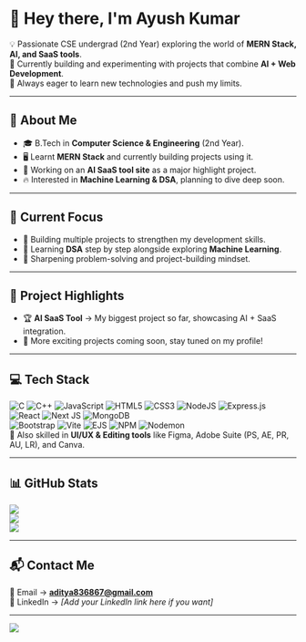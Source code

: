 # 👋 Hey there, I'm Ayush Kumar  

💡 Passionate CSE undergrad (2nd Year) exploring the world of **MERN Stack, AI, and SaaS tools**.  
🚀 Currently building and experimenting with projects that combine **AI + Web Development**.  
🎯 Always eager to learn new technologies and push my limits.  

---

## 🌟 About Me  
- 🎓 B.Tech in **Computer Science & Engineering** (2nd Year).  
- 🖥️ Learnt **MERN Stack** and currently building projects using it.  
- 🤖 Working on an **AI SaaS tool site** as a major highlight project.  
- 🔥 Interested in **Machine Learning & DSA**, planning to dive deep soon.  

---

## 🎯 Current Focus  
- 📌 Building multiple projects to strengthen my development skills.  
- 📌 Learning **DSA** step by step alongside exploring **Machine Learning**.  
- 📌 Sharpening problem-solving and project-building mindset.  

---

## 🚀 Project Highlights  
- 🏆 **AI SaaS Tool** → My biggest project so far, showcasing AI + SaaS integration.  
- 🔧 More exciting projects coming soon, stay tuned on my profile!  

---

## 💻 Tech Stack  
![C](https://img.shields.io/badge/c-%2300599C.svg?style=for-the-badge&logo=c&logoColor=white) 
![C++](https://img.shields.io/badge/c++-%2300599C.svg?style=for-the-badge&logo=c%2B%2B&logoColor=white) 
![JavaScript](https://img.shields.io/badge/javascript-%23323330.svg?style=for-the-badge&logo=javascript&logoColor=%23F7DF1E) 
![HTML5](https://img.shields.io/badge/html5-%23E34F26.svg?style=for-the-badge&logo=html5&logoColor=white) 
![CSS3](https://img.shields.io/badge/css3-%231572B6.svg?style=for-the-badge&logo=css3&logoColor=white) 
![NodeJS](https://img.shields.io/badge/node.js-6DA55F?style=for-the-badge&logo=node.js&logoColor=white) 
![Express.js](https://img.shields.io/badge/express.js-%23404d59.svg?style=for-the-badge&logo=express&logoColor=%2361DAFB) 
![React](https://img.shields.io/badge/react-%2320232a.svg?style=for-the-badge&logo=react&logoColor=%2361DAFB) 
![Next JS](https://img.shields.io/badge/Next-black?style=for-the-badge&logo=next.js&logoColor=white) 
![MongoDB](https://img.shields.io/badge/MongoDB-%234ea94b.svg?style=for-the-badge&logo=mongodb&logoColor=white)  
![Bootstrap](https://img.shields.io/badge/bootstrap-%238511FA.svg?style=for-the-badge&logo=bootstrap&logoColor=white) 
![Vite](https://img.shields.io/badge/vite-%23646CFF.svg?style=for-the-badge&logo=vite&logoColor=white) 
![EJS](https://img.shields.io/badge/ejs-%23B4CA65.svg?style=for-the-badge&logo=ejs&logoColor=black) 
![NPM](https://img.shields.io/badge/NPM-%23CB3837.svg?style=for-the-badge&logo=npm&logoColor=white) 
![Nodemon](https://img.shields.io/badge/NODEMON-%23323330.svg?style=for-the-badge&logo=nodemon&logoColor=%BBDEAD)  
🎨 Also skilled in **UI/UX & Editing tools** like Figma, Adobe Suite (PS, AE, PR, AU, LR), and Canva.  

---

## 📊 GitHub Stats  
![](https://github-readme-stats.vercel.app/api?username=helo-ayush&theme=dark&hide_border=false&include_all_commits=false&count_private=false)<br/>
![](https://nirzak-streak-stats.vercel.app/?user=helo-ayush&theme=dark&hide_border=false)<br/>
![](https://github-readme-stats.vercel.app/api/top-langs/?username=helo-ayush&theme=dark&hide_border=false&include_all_commits=false&count_private=false&layout=compact)

---

## 📬 Contact Me  
📧 Email → **aditya836867@gmail.com**  
💼 LinkedIn → *[Add your LinkedIn link here if you want]*  

---

[![](https://visitcount.itsvg.in/api?id=helo-ayush&icon=2&color=0)](https://visitcount.itsvg.in)  

<!-- Proudly created with GPRM ( https://gprm.itsvg.in ) -->
